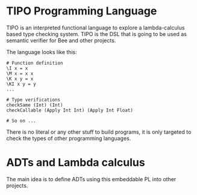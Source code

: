 # TIPO Programming Language

TIPO is an interpreted functional language to explore a lambda-calculus based
type checking system. TIPO is the DSL that is going to be used as semantic verifier
for Bee and other projects.

The language looks like this:
```
# Function definition
\I x = x
\M x = x x
\K x y = x
\KI x y = y
...

# Type verifications
checkSame (Int) (Int)
checkCallable (Apply Int Int) (Apply Int Float)

# So on ...
```

There is no literal or any other stuff to build programs, it is only targeted to check
the types of other programming languages.

# ADTs and Lambda calculus

The main idea is to define ADTs using this embeddable PL into other projects. 